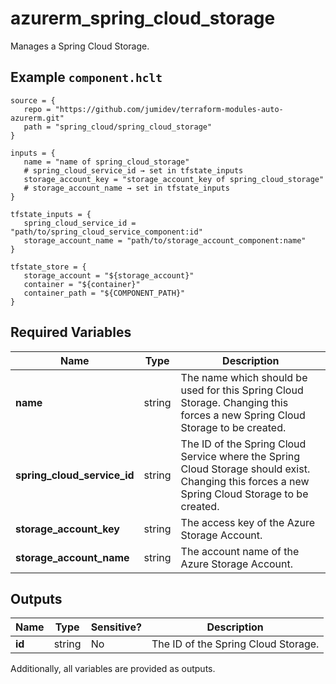 # azurerm_spring_cloud_storage

Manages a Spring Cloud Storage.

## Example `component.hclt`

```hcl
source = {
   repo = "https://github.com/jumidev/terraform-modules-auto-azurerm.git"   
   path = "spring_cloud/spring_cloud_storage"   
}

inputs = {
   name = "name of spring_cloud_storage"   
   # spring_cloud_service_id → set in tfstate_inputs
   storage_account_key = "storage_account_key of spring_cloud_storage"   
   # storage_account_name → set in tfstate_inputs
}

tfstate_inputs = {
   spring_cloud_service_id = "path/to/spring_cloud_service_component:id"   
   storage_account_name = "path/to/storage_account_component:name"   
}

tfstate_store = {
   storage_account = "${storage_account}"   
   container = "${container}"   
   container_path = "${COMPONENT_PATH}"   
}

```

## Required Variables

| Name | Type |  Description |
| ---- | --------- |  ----------- |
| **name** | string |  The name which should be used for this Spring Cloud Storage. Changing this forces a new Spring Cloud Storage to be created. | 
| **spring_cloud_service_id** | string |  The ID of the Spring Cloud Service where the Spring Cloud Storage should exist. Changing this forces a new Spring Cloud Storage to be created. | 
| **storage_account_key** | string |  The access key of the Azure Storage Account. | 
| **storage_account_name** | string |  The account name of the Azure Storage Account. | 



## Outputs

| Name | Type | Sensitive? | Description |
| ---- | ---- | --------- | --------- |
| **id** | string | No  | The ID of the Spring Cloud Storage. | 

Additionally, all variables are provided as outputs.
